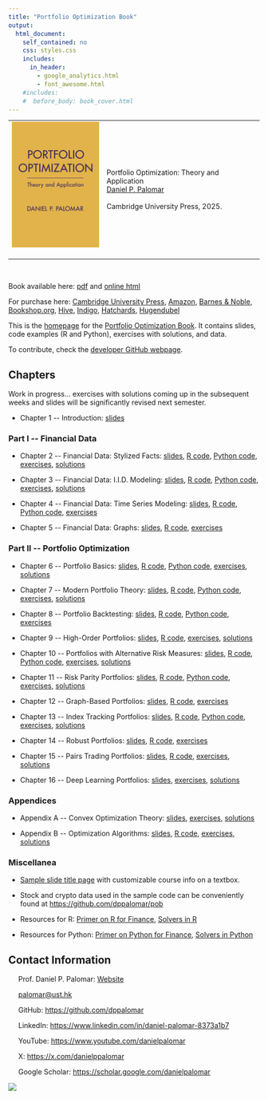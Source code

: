 ```yaml
---
title: "Portfolio Optimization Book"
output:
  html_document:
    self_contained: no
    css: styles.css
    includes:
      in_header:
        - google_analytics.html
        - font_awesome.html
    #includes:
    #  before_body: book_cover.html
---
```



<table class="imgtable"><tr>
<td><img src="book_cover.jpg" width="175px" />&nbsp;</td>
<td align="left"><p>Portfolio Optimization: Theory and Application<br />
<a href="https://www.danielppalomar.com/">Daniel P. Palomar</a> <br /><br />
Cambridge University Press, 2025.</p>
</td></tr></table>
<p><br />


Book available here: [<i class="fas fa-file-pdf"></i> pdf](portfolio-optimization-book.pdf) and [<i class="fas fa-globe"></i> online html](https://bookdown.org/palomar/portfoliooptimizationbook)


For purchase here: 
[<i class="fas fa-book"></i> Cambridge University Press](https://www.cambridge.org/hk/universitypress/subjects/mathematics/mathematical-finance/portfolio-optimization-theory-and-application?format=HB&isbn=9781009428088), 
[<i class="fab fa-amazon"></i> Amazon](https://a.co/d/9XLMjSw), 
[<i class="fas fa-store"></i> Barnes & Noble](https://www.barnesandnoble.com/w/portfolio-optimization-daniel-p-palomar/1146540789?ean=9781009428088), 
[<i class="fas fa-shopping-bag"></i> Bookshop.org](https://uk.bookshop.org/p/books/portfolio-optimization-theory-and-application-daniel-p-palomar/7796814), 
[<i class="fas fa-shopping-cart"></i> Hive](https://www.hive.co.uk/Product/Daniel-P-Hong-Kong-University-of-Science-and-Technology-Palomar/Portfolio-Optimization--Theory-and-Application/31283293), 
[<i class="fas fa-book-open"></i> Indigo](https://www.indigo.ca/en-ca/portfolio-optimization-theory-and-application/9781009428088.html), 
[<i class="fas fa-bookmark"></i> Hatchards](https://www.hatchards.co.uk/book/portfolio-optimization/daniel-p-palomar/9781009428088), 
[<i class="fas fa-book-reader"></i> Hugendubel](https://www.hugendubel.de/de/buch_gebunden/daniel_p_palomar-portfolio_optimization-49457055-produkt-details.html)


This is the [<i class="fas fa-home"></i> homepage](https://portfoliooptimizationbook.com) for the [<i class="fas fa-chart-line"></i> Portfolio Optimization Book](https://bookdown.org/palomar/portfoliooptimizationbook). It contains slides, code examples (R and Python), exercises with solutions, and data.


To contribute, check the [<i class="fab fa-github"></i> developer GitHub webpage](https://github.com/portfoliooptimizationbook).




## Chapters
Work in progress... exercises with solutions coming up in the subsequent weeks and slides will be significantly revised next semester.


- Chapter 1 -- Introduction:
  [<i class="fas fa-file-pdf"></i> slides](slides/slides-intro.pdf)



### Part I -- Financial Data
- Chapter 2 -- Financial Data: Stylized Facts:
  [<i class="fas fa-file-pdf"></i> slides](slides/slides-stylized-facts.pdf), 
  [<i class="fab fa-r-project"></i> R code](R-code/R-stylized-facts.html),
  [<i class="fab fa-python"></i> Python code](python-code/python-stylized-facts.html),
  [<i class="fas fa-pencil-alt"></i> exercises](exercises/exc-stylized-facts.pdf), 
  [<i class="fas fa-lightbulb"></i> solutions](exercises/excsol-stylized-facts.pdf)

- Chapter 3 -- Financial Data: I.I.D. Modeling:
  [<i class="fas fa-file-pdf"></i> slides](slides/slides-data-iid.pdf),
  [<i class="fab fa-r-project"></i> R code](R-code/R-data-iid.html),
  [<i class="fab fa-python"></i> Python code](python-code/python-data-iid.html),
  [<i class="fas fa-pencil-alt"></i> exercises](exercises/exc-data-iid.pdf), 
  [<i class="fas fa-lightbulb"></i> solutions](exercises/excsol-data-iid.pdf)

- Chapter 4 -- Financial Data: Time Series Modeling:
  [<i class="fas fa-file-pdf"></i> slides](slides/slides-data-time-series.pdf),
  [<i class="fab fa-r-project"></i> R code](R-code/R-data-time-series.html),
  [<i class="fab fa-python"></i> Python code](python-code/python-data-time-series.html),
  [<i class="fas fa-pencil-alt"></i> exercises](exercises/exc-data-time-series.pdf)

- Chapter 5 -- Financial Data: Graphs:
  [<i class="fas fa-file-pdf"></i> slides](slides/slides-data-graphs.pdf),
  [<i class="fab fa-r-project"></i> R code](R-code/R-data-graphs.html),
  [<i class="fas fa-pencil-alt"></i> exercises](exercises/exc-data-graphs.pdf)



### Part II -- Portfolio Optimization
- Chapter 6 -- Portfolio Basics: 
  [<i class="fas fa-file-pdf"></i> slides](slides/slides-portfolio-basics.pdf),
  [<i class="fab fa-r-project"></i> R code](R-code/R-portfolio-basics.html),
  [<i class="fab fa-python"></i> Python code](python-code/python-portfolio-basics.html),
  [<i class="fas fa-pencil-alt"></i> exercises](exercises/exc-portfolio-basics.pdf), 
  [<i class="fas fa-lightbulb"></i> solutions](exercises/excsol-portfolio-basics.pdf)

- Chapter 7 -- Modern Portfolio Theory: 
  [<i class="fas fa-file-pdf"></i> slides](slides/slides-modern-portfolio-theory.pdf),
  [<i class="fab fa-r-project"></i> R code](R-code/R-modern-portfolio-theory.html),
  [<i class="fab fa-python"></i> Python code](python-code/python-modern-portfolio-theory.html),
  [<i class="fas fa-pencil-alt"></i> exercises](exercises/exc-modern-portfolio-theory.pdf), 
  [<i class="fas fa-lightbulb"></i> solutions](exercises/excsol-modern-portfolio-theory.pdf) 

- Chapter 8 -- Portfolio Backtesting: 
  [<i class="fas fa-file-pdf"></i> slides](slides/slides-backtesting.pdf),
  [<i class="fab fa-r-project"></i> R code](R-code/R-backtesting.html),
  [<i class="fab fa-python"></i> Python code](python-code/python-backtesting.html),
  [<i class="fas fa-pencil-alt"></i> exercises](exercises/exc-backtesting.pdf)

- Chapter 9 -- High-Order Portfolios:
  [<i class="fas fa-file-pdf"></i> slides](slides/slides-high-order-portfolios.pdf),
  [<i class="fab fa-r-project"></i> R code](R-code/R-high-order-portfolios.html),
  [<i class="fas fa-pencil-alt"></i> exercises](exercises/exc-high-order-portfolios.pdf), 
  [<i class="fas fa-lightbulb"></i> solutions](exercises/excsol-high-order-portfolios.pdf)

- Chapter 10 -- Portfolios with Alternative Risk Measures:
  [<i class="fas fa-file-pdf"></i> slides](slides/slides-alt-risk-portfolios.pdf),
  [<i class="fab fa-r-project"></i> R code](R-code/R-alt-risk-portfolios.html),
  [<i class="fab fa-python"></i> Python code](python-code/python-alt-risk-portfolios.html),
  [<i class="fas fa-pencil-alt"></i> exercises](exercises/exc-alt-risk-portfolios.pdf), 
  [<i class="fas fa-lightbulb"></i> solutions](exercises/excsol-alt-risk-portfolios.pdf)

- Chapter 11 -- Risk Parity Portfolios:
  [<i class="fas fa-file-pdf"></i> slides](slides/slides-rpp.pdf),
  [<i class="fab fa-r-project"></i> R code](R-code/R-rpp.html),
  [<i class="fab fa-python"></i> Python code](python-code/python-rpp.html),
  [<i class="fas fa-pencil-alt"></i> exercises](exercises/exc-rpp.pdf), 
  [<i class="fas fa-lightbulb"></i> solutions](exercises/excsol-rpp.pdf)

- Chapter 12 -- Graph-Based Portfolios:
  [<i class="fas fa-file-pdf"></i> slides](slides/slides-graph-portfolios.pdf),
  [<i class="fab fa-r-project"></i> R code](R-code/R-graph-portfolios.html),
  [<i class="fas fa-pencil-alt"></i> exercises](exercises/exc-graph-portfolios.pdf)

- Chapter 13 -- Index Tracking Portfolios:
  [<i class="fas fa-file-pdf"></i> slides](slides/slides-index-tracking.pdf),
  [<i class="fab fa-r-project"></i> R code](R-code/R-index-tracking.html),
  [<i class="fab fa-python"></i> Python code](python-code/python-index-tracking.html),
  [<i class="fas fa-pencil-alt"></i> exercises](exercises/exc-index-tracking.pdf), 
  [<i class="fas fa-lightbulb"></i> solutions](exercises/excsol-index-tracking.pdf)

- Chapter 14 -- Robust Portfolios:
  [<i class="fas fa-file-pdf"></i> slides](slides/slides-robust-portfolios.pdf),
  [<i class="fab fa-r-project"></i> R code](R-code/R-robust-portfolios.html),
  [<i class="fas fa-pencil-alt"></i> exercises](exercises/exc-robust-portfolios.pdf)

- Chapter 15 -- Pairs Trading Portfolios:
  [<i class="fas fa-file-pdf"></i> slides](slides/slides-pairs-trading.pdf),
  [<i class="fab fa-r-project"></i> R code](R-code/R-pairs-trading.html),
  [<i class="fas fa-pencil-alt"></i> exercises](exercises/exc-pairs-trading.pdf), 
  [<i class="fas fa-lightbulb"></i> solutions](exercises/excsol-pairs-trading.pdf)

- Chapter 16 -- Deep Learning Portfolios:
  [<i class="fas fa-file-pdf"></i> slides](slides/slides-deep-portfolios.pdf),
  [<i class="fas fa-pencil-alt"></i> exercises](exercises/exc-deep-portfolios.pdf),
  [<i class="fas fa-lightbulb"></i> solutions](https://github.com/ArnauVilella/portfoliooptimizaitonbook_ch16_solutions)



### Appendices
- Appendix A -- Convex Optimization Theory:
  [<i class="fas fa-file-pdf"></i> slides](slides/slides-convex-optimization-theory.pdf),
  [<i class="fas fa-pencil-alt"></i> exercises](exercises/exc-convex-optimization-theory.pdf), 
  [<i class="fas fa-lightbulb"></i> solutions](exercises/excsol-convex-optimization-theory.pdf)

- Appendix B -- Optimization Algorithms:
  [<i class="fas fa-file-pdf"></i> slides](slides/slides-optimization-algorithms.pdf), 
  [<i class="fab fa-r-project"></i> R code](R-code/R-optimization-algorithms.html),
  [<i class="fas fa-pencil-alt"></i> exercises](exercises/exc-optimization-algorithms.pdf), 
  [<i class="fas fa-lightbulb"></i> solutions](exercises/excsol-optimization-algorithms.pdf)



### Miscellanea

- [<i class="fas fa-file-pdf"></i> Sample slide title page](slides/sample-slides-title-page.pdf) with customizable course info on a textbox.

- Stock and crypto data used in the sample code can be conveniently found at https://github.com/dppalomar/pob

- Resources for R: [<i class="fab fa-r-project"></i> Primer on R for Finance](R-code/R-primer.html), [<i class="fab fa-r-project"></i> Solvers in R](python-code/R-solvers.html)

- Resources for Python: [<i class="fab fa-python"></i> Primer on Python for Finance](python-code/python-primer.html), [<i class="fab fa-python"></i> Solvers in Python](python-code/python-solvers.html)



## Contact Information

<link rel="stylesheet" href="https://use.fontawesome.com/releases/v5.15.4/css/all.css">

<div style="margin-left: 20px;">

<i class="fas fa-user-tie"></i> Prof. Daniel P. Palomar: [Website](https://www.danielppalomar.com)

<i class="fas fa-envelope"></i> [palomar@ust.hk](mailto:palomar@ust.hk)

<i class="fab fa-github"></i> GitHub: https://github.com/dppalomar

<i class="fab fa-linkedin"></i> LinkedIn: https://www.linkedin.com/in/daniel-palomar-8373a1b7

<i class="fab fa-youtube"></i> YouTube: https://www.youtube.com/danielpalomar

<i class="fab fa-twitter"></i> X: https://x.com/danielppalomar

<i class="fas fa-graduation-cap"></i> Google Scholar: https://scholar.google.com/danielpalomar

</div>



![](https://visitor-badge.laobi.icu/badge?page_id=portfoliooptimizationbook.com)



